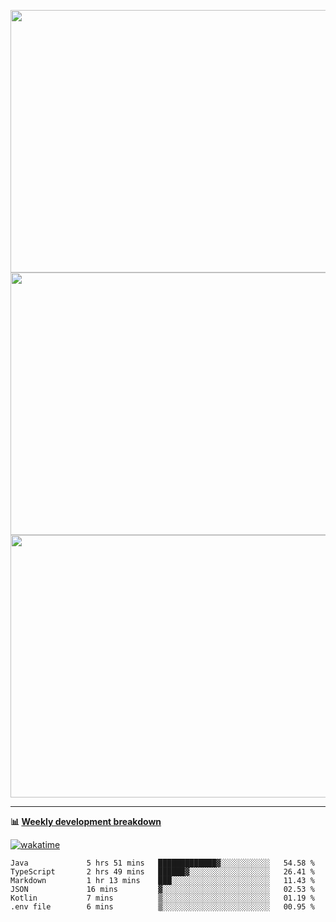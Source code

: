 <p float="left" align="middle"><img src="https://user-images.githubusercontent.com/56089155/195064669-12bd89bb-53c9-44b1-9fd8-993f93f585e1.png" width="600px" height="420px">
<img src="https://user-images.githubusercontent.com/56089155/195064706-c37aa3c8-f669-46c9-abba-1eadcbb910c5.png" width="600px" height="420px">
<img src="https://user-images.githubusercontent.com/56089155/195064753-0de674c7-4fc7-4831-a8a5-402e19cc77be.png" width="600px" height="420px"></p>

<hr />

**📊 [Weekly development breakdown](https://wakatime.com/@Ari24)**

[![wakatime](https://wakatime.com/badge/user/ca34c016-707f-4382-84cf-1823913a1423.svg)](https://wakatime.com/@ca34c016-707f-4382-84cf-1823913a1423)

<!--START_SECTION:waka-->

```text
Java             5 hrs 51 mins   █████████████▓░░░░░░░░░░░   54.58 %
TypeScript       2 hrs 49 mins   ██████▓░░░░░░░░░░░░░░░░░░   26.41 %
Markdown         1 hr 13 mins    ███░░░░░░░░░░░░░░░░░░░░░░   11.43 %
JSON             16 mins         ▓░░░░░░░░░░░░░░░░░░░░░░░░   02.53 %
Kotlin           7 mins          ▒░░░░░░░░░░░░░░░░░░░░░░░░   01.19 %
.env file        6 mins          ▒░░░░░░░░░░░░░░░░░░░░░░░░   00.95 %
```

<!--END_SECTION:waka-->

